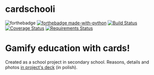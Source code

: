 # cardschooli
![forthebadge](http://forthebadge.com/images/badges/built-with-love.svg)
[![forthebadge made-with-python](http://ForTheBadge.com/images/badges/made-with-python.svg)](https://www.python.org/)
[![Build Status](https://travis-ci.org/m4k5/cardschooli.svg?branch=master)](https://travis-ci.org/m4k5/cardschooli)
[![Coverage Status](https://coveralls.io/repos/github/m4k5/cardschooli/badge.svg?branch=master)](https://coveralls.io/github/m4k5/cardschooli?branch=master)
[![Requirements Status](https://requires.io/github/m4k5/cardschooli/requirements.svg?branch=master)](https://requires.io/github/m4k5/cardschooli/requirements/?branch=master)

# Gamify education with cards! 
Created as a school project in secondary school. Reasons, details and photos [in project's deck](https://slides.com/skica/meal-fight) (in polish).
